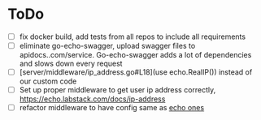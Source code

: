 # ToDo

- [ ] fix docker build, add tests from all repos to include all requirements
- [ ] eliminate go-echo-swagger, upload swagger files to apidocs.<domain>.com/service. Go-echo-swagger adds a lot of dependencies and slows down every request
- [ ] [server/middleware/ip_address.go#L18](use echo.RealIP()) instead of our custom code
- [ ] Set up proper middleware to get user ip address correctly, https://echo.labstack.com/docs/ip-address
- [ ] refactor middleware to have config same as [echo ones](https://github.com/labstack/echo/blob/master/middleware/body_dump.go#L18)
